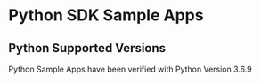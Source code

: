 # Python SDK Sample Apps

## Python Supported Versions
Python Sample Apps have been verified with Python Version 3.6.9
